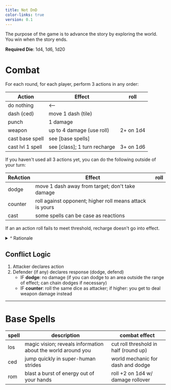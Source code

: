 ```yaml
---
title: Not DnD
color-links: true
version: 0.1
---
```


<!-- Links: [Weapons](Weapons.md) | [Dragon Class](Classes/Dragon.md) | [Griffin Class](Classes/Griffin.md) | [Hydra Class](Classes/Hydra.md) -->

The purpose of the game is to advance the story by exploring the world. You win when the story ends.

**Required Die**: 1d4, 1d6, 1d20

# Combat

For each round, for each player, perform 3 actions in any order:

| Action           | Effect                       | roll      |
| -                | -                            | -         |
| do nothing       | <--                          |           |
| dash (ced)       | move 1 dash (tile)           |           |
| punch            | 1 damage                     |           |
| weapon           | up to 4 damage (use roll)    | 2+ on 1d4 |
| cast base spell  | see [base spells]            |           |
| cast lvl 1 spell | see [class]; 1 turn recharge | 3+ on 1d6 |

<!-- | cast spell 2    | see [class]; 3 turn recharge | 3+ on 1d6   | -->
<!-- | cast special    | see [class]; 1 day recharge  | 6+ on 1d20  | -->
<!-- | cast ultimate   | 1 per campaign             | always land | -->

If you haven't used all 3 actions yet, you can do the following outside of your turn:

| ReAction | Effect                                                   | roll |
| -        | -                                                        | -    |
| dodge    | move 1 dash away from target; don't take damage          |      |
| counter  | roll against opponent; higher roll means attack is yours |      |
| cast     | some spells can be case as reactions                     |      |

If an an action roll fails to meet threshold, recharge doesn't go into effect. 

<details>
<summary>^ Rationale</summary>
Caster is already penalized if they fail to meet roll threshold: they wasted an action.

This also ensures more spells get used; you're more likely to risk using a spell if you know that you can just keep trying with more actions. Ie, if a caster really wants to use a spell, they're gunna eventually land it

Allows for more fluid strategy planning because your entire plan doesn't get frequently steamrolled by a bad roll.

If the spell was successful, but the opponents dodge -- that still triggers a recharge (just means you missed)
</details>

## Conflict Logic

1. Attacker declares action
2. Defender (if any) declares response (dodge, defend)
    - IF **dodge**: no damage (if you can dodge to an area outside the range of effect; can chain dodges if necessary)
    - IF **counter**: roll the same dice as attacker; if higher: you get to deal weapon damage instead
<!--     - IF **block**: roll against opponents die; opp roll - your roll = damage dealt. -->
<!--     - If negative, deal damage to attacker (i.e., a _counter_) -->


<!-- <details>
<summary>^ Rationale</summary>
I'm a fan of this new logic system because it makes the "tandem roll" feel like an actual competition to roll high. It doesn't solve the gridlock issue (requiring attacker to wait for opponent to decide before round progression), it at least makes things "memory-less" (rolls are calculated _after_ action and reaction are both declared). We might have to change the roll threshold for dodging if I end up removing roll thresholds all together (maybe like, half your opponents roll round up).

This allow allows adding dice modifiers; like, if you use "burst", your modifier would carry into the roll of whatever next action you use.

This also gives advantage to the attacker, which seems fair. The attacker can still take damage if countered, but it's not as drastic.
</details>
 -->
---

# Base Spells

| spell | description                                                  | combat effect                         |
| -     | -                                                            | -                                     |
| los   | magic vision; reveals information about the world around you | cut roll threshold in half (round up) |
| ced   | jump quickly in super-human strides                          | world mechanic for dash and dodge     |
| rom   | blast a burst of energy out of your hands                    | roll +2 on 1d4 w/ damage rollover     |





